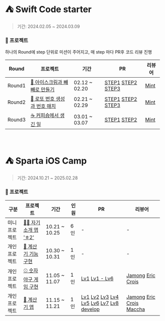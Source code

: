 # ⛺️ Swift Code starter
>기간:  2024.02.05 ~ 2024.03.09

### 📁 프로젝트
하나의 Round에 step 단위로 미션이 주어지고, 매 step 마다 PR후 코드 리뷰 진행

|Round|프로젝트|기간|PR|리뷰어|
|------|------|--|---|----|
|Round1|[🍨 아이스크림과 빼빼로 만들기](https://github.com/chaehyunp/swift-starter-Round1/tree/ss_14_smolder)|02.12 ~ 02.20|[STEP1](https://github.com/yagom-academy/swift-starter-Round1/pull/883)  [STEP2](https://github.com/yagom-academy/swift-starter-Round1/pull/893)  [STEP3](https://github.com/yagom-academy/swift-starter-Round1/pull/896)| [Mint](https://github.com/mint3382)|
|Round2|[🔢 로또 번호 생성과 번호 매치](https://github.com/chaehyunp/swift-starter-Round2/tree/ss_14_smolder)|02.21 ~ 02.29|[STEP1](https://github.com/yagom-academy/swift-starter-Round2/pull/713) [STEP2](https://github.com/yagom-academy/swift-starter-Round2/pull/714) [STEP3](https://github.com/yagom-academy/swift-starter-Round2/pull/718) | [Mint](https://github.com/mint3382)|
|Round3|[☕️ 커피숍에서 생긴 일](https://github.com/chaehyunp/swift-starter-Round3/tree/ss_14_smolder)|03.01 ~ 03.07|[STEP1](https://github.com/yagom-academy/swift-starter-Round3/pull/314) [STEP2](https://github.com/yagom-academy/swift-starter-Round3/pull/317) | [Mint](https://github.com/mint3382)|

</br>

# ⛺️ Sparta iOS Camp
>기간:  2024.10.21 ~ 2025.02.28

### 📁 프로젝트

|구분|프로젝트|기간|인원|PR|리뷰어|
|------|------|--|--|--|----|
|미니프로젝트|[🙋🏻 자기소개 앱 'ㅎ2'](https://github.com/CuissonEVEN/EvenH2.git)|10.21 ~ 10.25|6인| - | - |
|개인프로젝트|[🧮 계산기 기능 구현](https://github.com/chaehyunp/Week1-Calculator)|10.30 ~ 10.31|1인| - | - |
|개인프로젝트|[⚾️ 숫자 야구 게임 구현](https://github.com/chaehyunp/Week2-BaseballGame)|11.05 ~ 11.07|1인|[Lv1](https://github.com/SpartaCoding-iOS5/Week2-BaseballGame/pull/7) [Lv1 - Lv6](https://github.com/SpartaCoding-iOS5/Week2-BaseballGame/pull/21)|[Jamong](https://github.com/Jamong-mini) [Eric](https://github.com/ericKwon95) [Crois](https://github.com/Crois0509)|
|개인프로젝트|[🧾 계산기 앱](https://github.com/chaehyunp/Week3-Calculator)|11.15 ~ 11.21|1인|[Lv1](https://github.com/SpartaCoding-iOS5/Week3-Calculator/pull/8) [Lv2](https://github.com/SpartaCoding-iOS5/Week3-Calculator/pull/10) [Lv3](https://github.com/SpartaCoding-iOS5/Week3-Calculator/pull/26) [Lv4](https://github.com/SpartaCoding-iOS5/Week3-Calculator/pull/27) [Lv5](https://github.com/SpartaCoding-iOS5/Week3-Calculator/pull/36) [Lv6](https://github.com/SpartaCoding-iOS5/Week3-Calculator/pull/37) [Lv7](https://github.com/SpartaCoding-iOS5/Week3-Calculator/pull/38) [Lv8](https://github.com/SpartaCoding-iOS5/Week3-Calculator/pull/50) [develop](https://github.com/SpartaCoding-iOS5/Week3-Calculator/pull/55)|[Jamong](https://github.com/Jamong-mini) [Eric](https://github.com/ericKwon95) [Crois](https://github.com/Crois0509) [Maccha](https://github.com/DoyleHWorks)|
